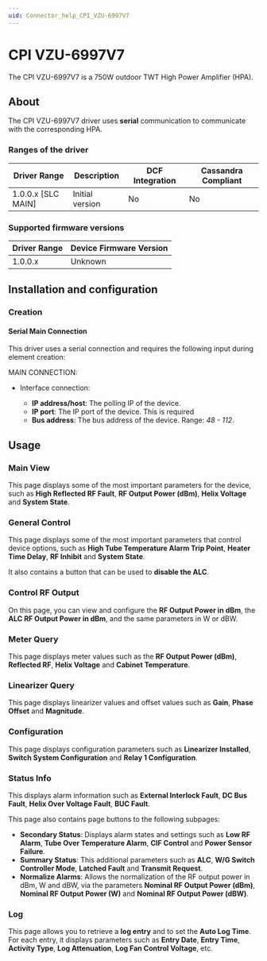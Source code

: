 ```yaml
---
uid: Connector_help_CPI_VZU-6997V7
---
```


# CPI VZU-6997V7

The CPI VZU-6997V7 is a 750W outdoor TWT High Power Amplifier (HPA).

## About

The CPI VZU-6997V7 driver uses **serial** communication to communicate with the corresponding HPA.

### Ranges of the driver

| **Driver Range**     | **Description** | **DCF Integration** | **Cassandra Compliant** |
|----------------------|-----------------|---------------------|-------------------------|
| 1.0.0.x \[SLC MAIN\] | Initial version | No                  | No                      |

### Supported firmware versions

| **Driver Range** | **Device Firmware Version** |
|------------------|-----------------------------|
| 1.0.0.x          | Unknown                     |

## Installation and configuration

### Creation

#### Serial Main Connection

This driver uses a serial connection and requires the following input during element creation:

MAIN CONNECTION:

- Interface connection:

  - **IP address/host**: The polling IP of the device.
  - **IP port**: The IP port of the device. This is required
  - **Bus address**: The bus address of the device. Range: *48 - 112*.

## Usage

### Main View

This page displays some of the most important parameters for the device, such as **High Reflected RF Fault**, **RF Output Power (dBm)**, **Helix Voltage** and **System State**.

### General Control

This page displays some of the most important parameters that control device options, such as **High Tube Temperature Alarm Trip Point**, **Heater Time Delay**, **RF Inhibit** and **System State**.

It also contains a button that can be used to **disable the ALC**.

### Control RF Output

On this page, you can view and configure the **RF Output Power in dBm**, the **ALC RF Output Power in dBm**, and the same parameters in W or dBW.

### Meter Query

This page displays meter values such as the **RF Output Power (dBm)**, **Reflected RF**, **Helix Voltage** and **Cabinet Temperature**.

### Linearizer Query

This page displays linearizer values and offset values such as **Gain**, **Phase Offset** and **Magnitude**.

### Configuration

This page displays configuration parameters such as **Linearizer Installed**, **Switch System Configuration** and **Relay 1 Configuration**.

### Status Info

This displays alarm information such as **External Interlock Fault**, **DC Bus Fault**, **Helix Over Voltage Fault**, **BUC Fault**.

This page also contains page buttons to the following subpages:

- **Secondary Status**: Displays alarm states and settings such as **Low RF Alarm**, **Tube Over Temperature Alarm**, **CIF Control** and **Power Sensor Failure**.
- **Summary Status**: This additional parameters such as **ALC**, **W/G Switch Controller Mode**, **Latched Fault** and **Transmit Request**.
- **Normalize Alarms**: Allows the normalization of the RF output power in dBm, W and dBW, via the parameters **Nominal RF Output Power (dBm)**, **Nominal RF Output Power (W)** and **Nominal RF Output Power (dBW)**.

### Log

This page allows you to retrieve a **log entry** and to set the **Auto Log Time**. For each entry, it displays parameters such as **Entry Date**, **Entry Time**, **Activity Type**, **Log Attenuation**, **Log Fan Control Voltage**, etc.
